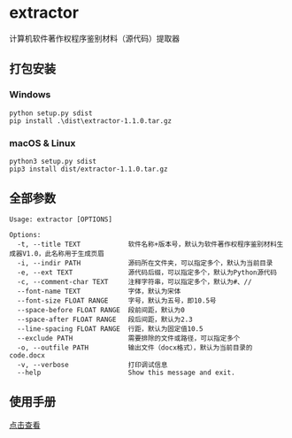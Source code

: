 # extractor

计算机软件著作权程序鉴别材料（源代码）提取器

## 打包安装

### Windows
```shell
python setup.py sdist
pip install .\dist\extractor-1.1.0.tar.gz
```

### macOS & Linux
```shell
python3 setup.py sdist
pip3 install dist/extractor-1.1.0.tar.gz
```

## 全部参数

```
Usage: extractor [OPTIONS]

Options:
  -t, --title TEXT            软件名称+版本号，默认为软件著作权程序鉴别材料生成器V1.0，此名称用于生成页眉
  -i, --indir PATH            源码所在文件夹，可以指定多个，默认为当前目录
  -e, --ext TEXT              源代码后缀，可以指定多个，默认为Python源代码
  -c, --comment-char TEXT     注释字符串，可以指定多个，默认为#、//
  --font-name TEXT            字体，默认为宋体
  --font-size FLOAT RANGE     字号，默认为五号，即10.5号
  --space-before FLOAT RANGE  段前间距，默认为0
  --space-after FLOAT RANGE   段后间距，默认为2.3
  --line-spacing FLOAT RANGE  行距，默认为固定值10.5
  --exclude PATH              需要排除的文件或路径，可以指定多个
  -o, --outfile PATH          输出文件（docx格式），默认为当前目录的code.docx
  -v, --verbose               打印调试信息
  --help                      Show this message and exit.
```

## 使用手册
[点击查看](https://github.com/zcyc/extractor/wiki)

